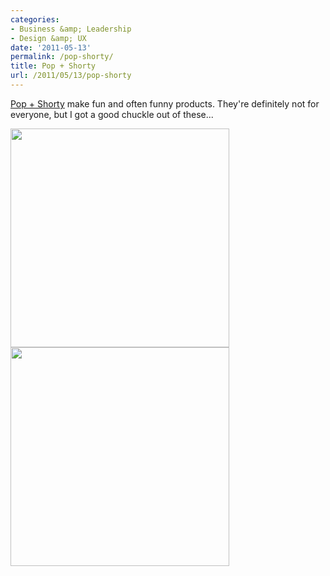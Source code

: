 ```yaml
---
categories:
- Business &amp; Leadership
- Design &amp; UX
date: '2011-05-13'
permalink: /pop-shorty/
title: Pop + Shorty
url: /2011/05/13/pop-shorty
---
```


<a href="http://www.popandshorty.bigcartel.com/">Pop + Shorty</a> make fun and often funny products. They're definitely not for everyone, but I got a good chuckle out of these...

<img src="https://gomakethings.com/wp-content/uploads/2011/05/Expecting-easy-350x350.jpg" alt="" title="Expecting-easy" width="350" height="350" class="aligncenter size-medium wp-image-573" />

<img src="https://gomakethings.com/wp-content/uploads/2011/05/Good_luck-350x350.jpg" alt="" title="Good_luck" width="350" height="350" class="aligncenter size-medium wp-image-574" />
